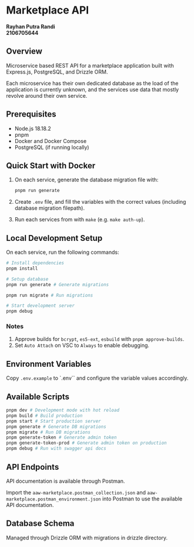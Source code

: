 # Marketplace API

**Rayhan Putra Randi**<br>
**2106705644**

## Overview

Microservice based REST API for a marketplace application built with Express.js, PostgreSQL, and Drizzle ORM.

Each microservice has their own dedicated database as the load of the application is currently unknown, and the services use data that mostly revolve around their own service.

## Prerequisites

- Node.js 18.18.2
- pnpm
- Docker and Docker Compose
- PostgreSQL (if running locally)

## Quick Start with Docker

1. On each service, generate the database migration file with:

    ```bash
    pnpm run generate
    ```
2. Create `.env` file, and fill the variables with the correct values (including database migration filepath).
3. Run each services from with `make` (e.g. `make auth-up`).


## Local Development Setup

On each service, run the following commands:

```bash
# Install dependencies
pnpm install

# Setup database
pnpm run generate # Generate migrations

pnpm run migrate # Run migrations

# Start development server
pnpm debug

```

### Notes
1. Approve builds for `bcrypt`, `es5-ext`, `esbuild` with `pnpm approve-builds`.
2. Set `Auto Attach` on VSC to `Always` to enable debugging.

## Environment Variables

Copy `.env.example` to `.env`` and configure the variable values accordingly.


## Available Scripts

```bash
pnpm dev # Development mode with hot reload
pnpm build # Build production
pnpm start # Start production server
pnpm generate # Generate DB migrations
pnpm migrate # Run DB migrations
pnpm generate-token # Generate admin token
pnpm generate-token-prod # Generate admin token on production
pnpm debug # Run with swagger api docs
```

## API Endpoints

API documentation is available through Postman. 

Import the `aaw-marketplace.postman_collection.json` and `aaw-marketplace.postman_environment.json` into Postman to use the available API documentation.

## Database Schema

Managed through Drizzle ORM with migrations in drizzle directory.

